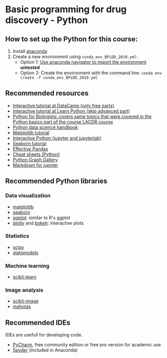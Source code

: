 # Basic programming for drug discovery - Python


## How to set up the Python for this course:
1. Install [anaconda](https://www.anaconda.com/distribution/)
2. Create a new environment using `conda_env_BPiDD_2019.yml`:
    * Option 1: [Use anaconda navigator to import the environment](https://docs.anaconda.com/anaconda/navigator/tutorials/manage-environments/#importing-an-environment) **untested**
    * Option 2: Create the environment with the command line: `conda env create -f conda_env_BPiDD_2019.yml`

## Recommended resources
* [Interactive tutorial at DataCamp (only free parts)](https://www.datacamp.com/courses/intro-to-python-for-data-science)
* [Interactive tutorial at Learn Python (skip advanced part)](https://www.learnpython.org)
* [Python for Biologists: covers same topics that were covered in the Python basics part of the course LACDR course](https://pythonforbiologists.com/index.php/introduction-to-python-for-biologists/python-for-biologists-introduction/)
* [Python data science handbook](https://github.com/jakevdp/PythonDataScienceHandbook)
* [Matplotlib tutorial](https://matplotlib.org/users/pyplot_tutorial.html)
* [Interactive Python (jupyter and jupyterlab)](https://ipython-books.github.io)
* [Seaborn tutorial](https://seaborn.pydata.org/tutorial.html)
* [Effective Pandas](https://github.com/TomAugspurger/effective-pandas)
* [Cheat sheets (Python)](https://www.datacamp.com/community/data-science-cheatsheets)
* [Python Graph Gallery](https://python-graph-gallery.com)
* [Markdown for jupyter](https://www.datacamp.com/community/tutorials/markdown-in-jupyter-notebook)

## Recommended Python libraries

### Data visualization
* [matplotlib](https://matplotlib.org)
* [seaborn](https://seaborn.pydata.org)
* [ggplot](http://ggplot.yhathq.com/): similar to R's ggplot
* [plotly](https://plot.ly) and [bokeh](https://bokeh.pydata.org/): interactive plots

### Statistics
* [scipy](https://www.scipy.org)
* [statsmodels](https://www.statsmodels.org/stable/index.html)

### Machine learning
* [scikit-learn](https://scikit-learn.org/stable/)

### Image analysis
* [scikit-image](https://scikit-image.org)
* [mahotas](https://mahotas.readthedocs.io/en/latest/)

## Recommended IDEs

IDEs are usefull for developing code.
* [PyCharm](https://www.jetbrains.com/pycharm/), free community edition or free pro version for academic use
* [Spyder](https://www.spyder-ide.org) (included in Anaconda)

